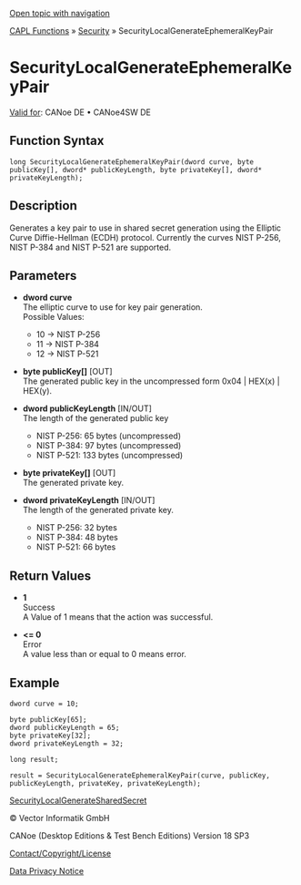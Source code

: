 [Open topic with navigation](../../../../../CANoeDEFamily.htm#Topics/CAPLFunctions/Security/Functions/CAPLfunctionSecurityLocalGenerateEphemeralKeyPair.md)

[CAPL Functions](../../CAPLfunctions.md) » [Security](../CAPLFunctionsSecurityOverview.md) » SecurityLocalGenerateEphemeralKeyPair

# SecurityLocalGenerateEphemeralKeyPair

[Valid for](../../../Shared/FeatureAvailability.md):  CANoe DE • CANoe4SW DE

## Function Syntax

```plaintext
long SecurityLocalGenerateEphemeralKeyPair(dword curve, byte publicKey[], dword* publicKeyLength, byte privateKey[], dword* privateKeyLength);
```

## Description

Generates a key pair to use in shared secret generation using the Elliptic Curve Diffie-Hellman (ECDH) protocol. Currently the curves NIST P-256, NIST P-384 and NIST P-521 are supported.

## Parameters

- **dword curve**  
  The elliptic curve to use for key pair generation.  
  Possible Values:
  - 10 → NIST P-256
  - 11 → NIST P-384
  - 12 → NIST P-521

- **byte publicKey[]** [OUT]  
  The generated public key in the uncompressed form 0x04 | HEX(x) | HEX(y).

- **dword publicKeyLength** [IN/OUT]  
  The length of the generated public key
  - NIST P-256: 65 bytes (uncompressed)
  - NIST P-384: 97 bytes (uncompressed)
  - NIST P-521: 133 bytes (uncompressed)

- **byte privateKey[]** [OUT]  
  The generated private key.

- **dword privateKeyLength** [IN/OUT]  
  The length of the generated private key.
  - NIST P-256: 32 bytes
  - NIST P-384: 48 bytes
  - NIST P-521: 66 bytes

## Return Values

- **1**  
  Success  
  A Value of 1 means that the action was successful.

- **<= 0**  
  Error  
  A value less than or equal to 0 means error.

## Example

```plaintext
dword curve = 10;

byte publicKey[65];
dword publicKeyLength = 65;
byte privateKey[32];
dword privateKeyLength = 32;

long result;

result = SecurityLocalGenerateEphemeralKeyPair(curve, publicKey, publicKeyLength, privateKey, privateKeyLength);
```

[SecurityLocalGenerateSharedSecret](CAPLfunctionSecurityLocalGenerateSharedSecret.md)

© Vector Informatik GmbH

CANoe (Desktop Editions & Test Bench Editions) Version 18 SP3

[Contact/Copyright/License](../../../Shared/ContactCopyrightLicense.md)

[Data Privacy Notice](https://www.vector.com/int/en/company/get-info/privacy-policy/)
